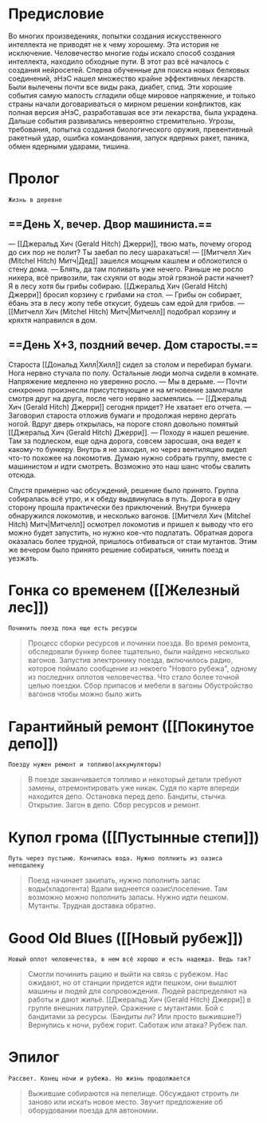 # Предисловие
Во многих произведениях, попытки создания искусственного интеллекта не приводят не к чему хорошему. Эта история не исключение.
Человечество многие годы искало способ создания интеллекта, находило обходные пути. В этот раз всё началось с создания нейросетей. Сперва обученные для поиска новых белковых соединений, эНэС нашел множество крайне эффективных лекарств. Были вылечены почти все виды рака, диабет, спид. Эти хорошие события самую малость сгладили обще мировое напряжение, и только страны начали договариваться о мирном решении конфликтов, как полная версия эНэС, разработавшая все эти лекарства, была украдена. Дальше события развивались невероятно стремительно. Угрозы, требования, попытка создания биологического оружия, превентивный ракетный удар, ошибка командования, запуск ядерных ракет, паника, обмен ядерными ударами, тишина.
# Пролог
`Жизнь в деревне`

## ==День X, вечер. Двор машиниста.==
— [[Джеральд Хич  (Gerald Hitch) Джерри]], твою мать, почему огород до сих пор не полит? Ты заебал по лесу шарахаться! — [[Митчелл Хич  (Mitchel Hitch) Митч|Дед]] зашелся мощным кашлем и облокотился о стену дома.
— Блять, да там поливать уже нечего. Раньше не росло нихера, всё привозили, так схуяли от воды этой грязной расти начнет? Я в лесу хотя бы грибы собираю.
[[Джеральд Хич  (Gerald Hitch) Джерри]] бросил корзину с грибами на стол.
— Грибы он собирает, ёбань эта в лесу жопу тебе откусит, будешь сам едой для грибов. — [[Митчелл Хич  (Mitchel Hitch) Митч|Митчелл]] подобрал корзину и кряхтя направился в дом.

## ==День X+3, поздний вечер. Дом старосты.==
Староста [[Дональд Хилл|Хилл]] сидел за столом и перебирал бумаги. Нога нервно стучала по полу. Остальные люди молча сидели в комнате. Напряжение медленно но уверенно росло. 
— Мы в дерьме. — Почти синхронно произнесли присутствующие и на мгновение замолчали смотря друг на друга, после чего нервно засмеялись.
— [[Джеральд Хич  (Gerald Hitch) Джерри]] сегодня придет? Не хватает его отчета. — Заговорил староста отложив бумаги и продолжая нервно дергать ногой.
Вдруг дверь открылась, на пороге стоял довольно помятый [[Джеральд Хич  (Gerald Hitch) Джерри]].
— Походу я нашел решение. Там за подлеском, еще одна дорога, совсем заросшая, она ведет к какому-то бункеру. Внутрь я не заходил, но через вентиляцию видел что-то похожее на локомотив. Думаю нужно собрать группу, вместе с машинистом и идти смотреть. Возможно это наш шанс чтобы свалить отсюда.

Спустя примерно час обсуждений, решение было принято. Группа собиралась всё утро, и к обеду выдвинулась в путь.
Дорога в одну сторону прошла практически без приключений. Внутри бункера обнаружился локомотив, и несколько вагонов. [[Митчелл Хич  (Mitchel Hitch) Митч|Митчелл]] осмотрел локомотив и пришел к выводу что его можно будет запустить, но нужно кое-что подлатать.
Обратная дорога оказалась более трудной, пришлось отбиваться от стаи мутантов.
Этим же вечером было принято решение собираться, чинить поезд и уезжать.
# Гонка со временем ([[Железный лес]])
`Починить поезд пока еще есть ресурcы`
> Процесс сборки ресурсов и починки поезда.
> Во время ремонта, обследовали бункер более тщательно, были найдено несколько вагонов. 
> Запустив электронику поезда, включилось радио, которое поймало сообщение из некоего "Нового рубежа", одному из последних оплотов человечества. Что стало более точной целью поездки.
> Сбор припасов и мебели в вагоны
> Обустройство вагонов чтобы можно было жить
# Гарантийный ремонт ([[Покинутое депо]])
`Поезду нужен ремонт и топливо(аккумуляторы)`
> В поезде заканчивается топливо и некоторый детали требуют замены, отремонтировать уже никак.
> Судя по карте впереди находится депо.
> Остановка перед депо. Бандиты, стычка. Открытие. Загон в депо. 
> Сбор ресурсов и ремонт.
# Купол грома ([[Пустынные степи]])
`Путь через пустыню. Кончилась вода. Нужно поплнить из оазиса неподалеку`
> Поезд начинает закипать, нужно пополнить запас воды(хладогента)
> Вдали виднеется оазис\поселение. Там возможно можно пополнить запасы.
> Нужно идти пешком.
> Мутанты.
> Трудная доставка обратно.
# Good Old Blues ([[Новый рубеж]])
`Новый оплот человечества, в нем всё хорошо и есть надежда. Ведь так?`
> Смогли починить рацию и выйти на связь с рубежом. Нас ожидают, но от станции придется идти пешком, они вышлют машины и людей для сопровождения.
> Людей распределяют на работы и дают жильё.
> [[Джеральд Хич  (Gerald Hitch) Джерри]] в группе внешних патрулей.
> Сражение с мутантами.
> Бой с бандитами за ресурсы. (Бандиты ли? Или просто выжившие?)
> Вернулись к ночи, рубеж горит. Саботаж или атака?
> Рубеж пал.
# Эпилог
`Рассвет. Конец ночи и рубежа. Но жизнь продолжается`
> Выжившие собираются на пепелище.
> Обсуждают строить ли заново или искать новое место.
> Звучит предложение об оборудовании поезда для автономии.
